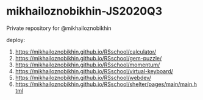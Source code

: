 # mikhailoznobikhin-JS2020Q3
Private repository for @mikhailoznobikhin

deploy:
1) https://mikhailoznobikhin.github.io/RSschool/calculator/
2) https://mikhailoznobikhin.github.io/RSschool/gem-puzzle/
3) https://mikhailoznobikhin.github.io/RSschool/momentum/
4) https://mikhailoznobikhin.github.io/RSschool/virtual-keyboard/
5) https://mikhailoznobikhin.github.io/RSschool/webdev/
6) https://mikhailoznobikhin.github.io/RSschool/shelter/pages/main/main.html
